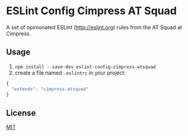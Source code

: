 # ESLint Config Cimpress AT Squad

A set of opinionated ESLint (http://eslint.org) rules from the AT Squad at Cimpress.

## Usage
1. `npm install --save-dev eslint-config-cimpress-atsquad`
2. create a file named `.eslintrc` in your project:

```js
{
  "extends": "cimpress-atsquad"
}
```

## License

[MIT](http://opensource.org/licenses/MIT)